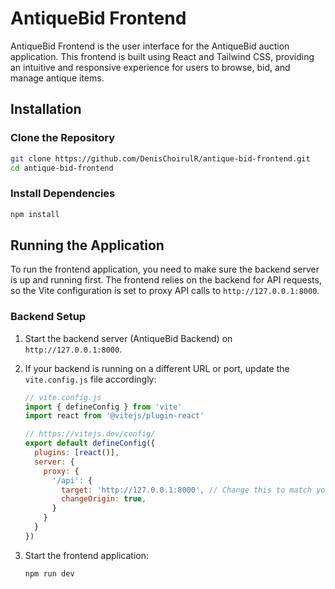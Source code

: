 # AntiqueBid Frontend

AntiqueBid Frontend is the user interface for the AntiqueBid auction application. This frontend is built using React and Tailwind CSS, providing an intuitive and responsive experience for users to browse, bid, and manage antique items.

## Installation

### Clone the Repository

```bash
git clone https://github.com/DenisChoirulR/antique-bid-frontend.git
cd antique-bid-frontend
```

### Install Dependencies
```bash
npm install
```

## Running the Application

To run the frontend application, you need to make sure the backend server is up and running first. The frontend relies on the backend for API requests, so the Vite configuration is set to proxy API calls to `http://127.0.0.1:8000`.

### Backend Setup

1. Start the backend server (AntiqueBid Backend) on `http://127.0.0.1:8000`.

2. If your backend is running on a different URL or port, update the `vite.config.js` file accordingly:

   ```javascript
   // vite.config.js
   import { defineConfig } from 'vite'
   import react from '@vitejs/plugin-react'

   // https://vitejs.dev/config/
   export default defineConfig({
     plugins: [react()],
     server: {
       proxy: {
         '/api': {
           target: 'http://127.0.0.1:8000', // Change this to match your backend URL
           changeOrigin: true,
         }
       }
     }
   })
   ```

3. Start the frontend application:
   ```bash
   npm run dev
   ```
